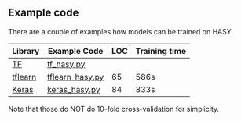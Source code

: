 ## Example code

There are a couple of examples how models can be trained on HASY.

| Library                        | Example Code     | LOC | Training time |
| ------------------------------ | ---------------- | --- | ------------- |
| [TF](http://tensorflow.org/)   | [tf_hasy.py](https://github.com/MartinThoma/HASY/blob/master/scripts/tf_hasy.py)       |     |      |
| [tflearn](http://tflearn.org/) | [tflearn_hasy.py](https://github.com/MartinThoma/HASY/blob/master/scripts/tflearn_hasy.py)  | 65  | 586s |
| [Keras](https://keras.io/)     | [keras_hasy.py](https://github.com/MartinThoma/HASY/blob/master/scripts/keras_hasy.py)    | 84  | 833s |

Note that those do NOT do 10-fold cross-validation for simplicity.
